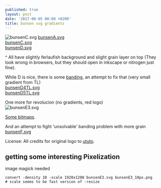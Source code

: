 ```yaml
---
published: true
layout: post
date: '2017-08-05 00:08 +0200'
title: bunsen svg gradients
---
```

![bunsenC.svg]({{site.baseurl}}/media/bunsenC.svg)
[bunsenA.svg]({{site.baseurl}}/media/bunsenA.svg)  
[bunsenC.svg]({{site.baseurl}}/media/bunsenC.svg)  
[bunsenD.svg]({{site.baseurl}}/media/bunsenD.svg)  

^ All have slightly ferlaufish background and slight grain layer on top (They look wrong in browsers, but they should open in inkscape or nitrogen just fine).

While D is nice, there is some [banding](https://answers.launchpad.net/inkscape/+question/462888), an attempt to fix that (very small gradient from TL)  
[bunsenD4TL.svg]({{site.baseurl}}/media/bunsenD4TL.svg)  
[bunsenD5TL.svg]({{site.baseurl}}/media/bunsenD5TL.svg)

One more for revolucion (no gradients, red logo)  
![bunsenE3.svg]({{site.baseurl}}/media/bunsenE3.svg)

[Some bitmaps](https://forums.bunsenlabs.org/viewtopic.php?pid=57757#p57757).

And an attempt to fight 'unsolvable' banding problem with more grain  
[bunsenF.svg]({{site.baseurl}}/media/bunsenF.svg)

License: All credits for original logo to [ututo](https://forums.bunsenlabs.org/profile.php?id=67).

## getting some interesting Pixelization

image magick needed

    convert -density 10 -scale 1920x1200 bunsenE3.svg bunsenE3_10px.png
    # scale seems to be fast version of -resize
